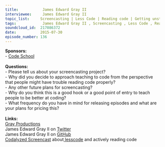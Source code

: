```yaml
--- 
title:           James Edward Gray II 
interviewee:     James Edward Gray II 
topic_list:     Screencasting | Less Code | Reading code | Getting unstuck | Rails’s codebase | CodeNewbie | Small examples | Future plans | PeepCode | Frequency & pricing
tags:            James Edward Gray II , Screencasting , Less Code , Reading code , Getting unstuck , Rails’s codebase , CodeNewbie , Small examples , Future plans , PeepCode , Frequency  pricing
soundcloud_id:  217086372
date:           2015-07-30
episode_number: 136
---
```


<p class="show_notes_display"><b>Sponsors:<br></b>- <a rel="nofollow" target="_blank" href="https://www.codeschool.com/betweenscreens">Code School</a><b><br></b><b><br>Questions:</b><br>- Please tell us about your screencasting project?<br>- Why did you decide to approach teaching to code from the perspective that people might have trouble reading code properly?<br>- Any other future plans for screencasting?<br>- Why do you think this is a good hook or a good point of entry to teach people to be better at coding?<br>- What frequency do you have in mind for releasing episodes and what are your plans for pricing this?<br><br><b>Links:</b><br><a rel="nofollow" target="_blank" href="http://graysoftinc.com/">Gray Productions</a><br>James Edward Gray II on <a rel="nofollow" target="_blank" href="https://twitter.com/JEG2">Twitter</a><br>James Edward Gray II on <a rel="nofollow" target="_blank" href="https://github.com/JEG2">GitHub</a><br><a rel="nofollow" target="_blank" href="https://codalyzed.com/videos/lesscode">Codalyzed Screencast</a> about<a rel="nofollow" target="_blank" href="https://twitter.com/search?q=%23lesscode&amp;src=typd"> lesscode</a> and actively reading code<br><br></p>

